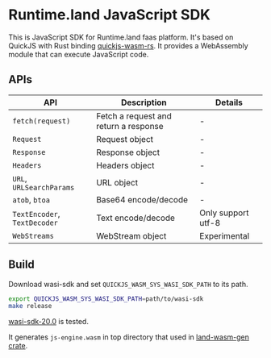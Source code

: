 # Runtime.land JavaScript SDK

This is JavaScript SDK for Runtime.land faas platform. It's based on QuickJS with Rust binding [quickjs-wasm-rs](https://github.com/bytecodealliance/javy/tree/main/crates/quickjs-wasm-rs). It provides a WebAssembly module that can execute JavaScript code.

## APIs

| API | Description | Details |
| --- | --- | --- |
| `fetch(request)` | Fetch a request and return a response | - |
| `Request` | Request object | - |
| `Response` | Response object | - |
| `Headers` | Headers object | - |
| `URL`, `URLSearchParams` | URL object | - |
| `atob`, `btoa` | Base64 encode/decode | - |
| `TextEncoder`, `TextDecoder` | Text encode/decode | Only support utf-8 |
| `WebStreams` | WebStream object | Experimental |

## Build

Download wasi-sdk and set `QUICKJS_WASM_SYS_WASI_SDK_PATH` to its path.

```bash
export QUICKJS_WASM_SYS_WASI_SDK_PATH=path/to/wasi-sdk
make release
```

[wasi-sdk-20.0](https://github.com/WebAssembly/wasi-sdk/releases/tag/wasi-sdk-20) is tested.

It generates `js-engine.wasm` in top directory that used in [land-wasm-gen crate](https://github.com/fuxiaohei/runtime-land/tree/main/crates/wasm-gen/engine).
